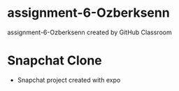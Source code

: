 # assignment-6-Ozberksenn
assignment-6-Ozberksenn created by GitHub Classroom

<h1>Snapchat Clone</h1>
<ul>
  <li>Snapchat project created with expo</li>
</ul>
